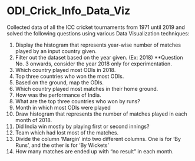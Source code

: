 # ODI_Crick_Info_Data_Viz
Collected data of all the ICC cricket tournaments from 1971 until 2019 and solved the following questions using various Data Visualization techniques:
1. Display the histogram that represents year-wise number of matches played by an input country given.
2. Filter out the dataset based on the year given. (Ex: 2018)
**Question No. 3 onwards, consider the year 2018 only for experimentation.
3. Which country played most ODIs in 2018.
4. Top three countries who won the most ODIs.
5. Based on the ground, map the ODIs.
6. Which country played most matches in their home ground.
7. How was the performance of India.
8. What are the top three countries who won by runs?
9. Month in which most ODIs were played
10. Draw histogram that represents the number of matches played in each month of 2018.
11. Did India win mostly by playing first or second innings?
12. Team which had lost most of the matches.
13. Divide the column ‘Margin’ into two different columns. One is for ‘By Runs’, and the other is for ‘By Wickets’
14. How many matches are ended up with “no result” in each month.
